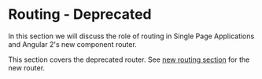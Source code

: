 # Routing - Deprecated

In this section we will discuss the role of routing in Single Page Applications and Angular 2's new component router.

This section covers the deprecated router. See [new routing section](/handout/routing/) for the new router.
